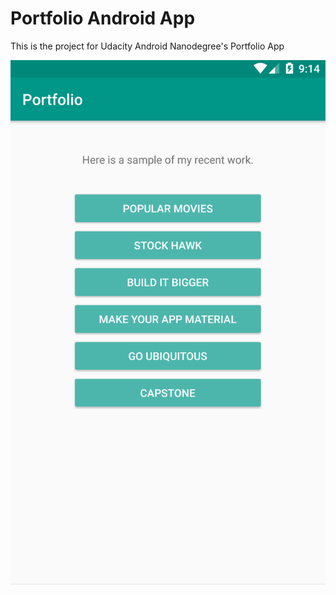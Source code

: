 
# Portfolio Android App

This is the project for Udacity Android Nanodegree's Portfolio App

![screenshot](https://raw.githubusercontent.com/olivoil/portfolio/master/screenshots/homescreen.png)
